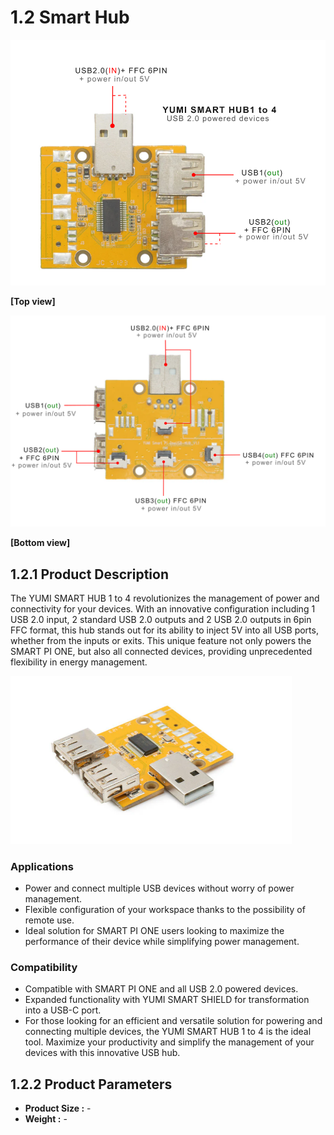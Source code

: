 # 1.2 Smart Hub
<img src="../../img/SmartPi/Yumi_Components/SmartHub_specifications/smart_hub_usb_1_4_top.png" width="560" alt="Top view"> <p align="left">**[Top view]**</p>
<img src="../../img/SmartPi/Yumi_Components/SmartHub_specifications/smart_hub_usb_1_4_bottom.png" width="600" alt="Bottom view"> <p align="left">**[Bottom view]**</p>

## 1.2.1 Product Description
The YUMI SMART HUB 1 to 4 revolutionizes the management of power and connectivity for your devices. With an innovative configuration including 1 USB 2.0 input, 2 standard USB 2.0 outputs and 2 USB 2.0 outputs in 6pin FFC format, this hub stands out for its ability to inject 5V into all USB ports, whether from the inputs or exits. This unique feature not only powers the SMART PI ONE, but also all connected devices, providing unprecedented flexibility in energy management.

<img src="../../img/SmartPi/Yumi_Components/SmartHub_specifications/smart_hub_usb_1_4_side.png" width="450" alt="Bottom view"> <p align="left">


### Applications
* Power and connect multiple USB devices without worry of power management.
* Flexible configuration of your workspace thanks to the possibility of remote use.
* Ideal solution for SMART PI ONE users looking to maximize the performance of their device while simplifying power management.

### Compatibility
* Compatible with SMART PI ONE and all USB 2.0 powered devices.
* Expanded functionality with YUMI SMART SHIELD for transformation into a USB-C port.
* For those looking for an efficient and versatile solution for powering and connecting multiple devices, the YUMI SMART HUB 1 to 4 is the ideal tool. Maximize your productivity and  simplify the management of your devices with this innovative USB hub.

## 1.2.2 Product Parameters
* **Product Size :** -
* **Weight :** -
